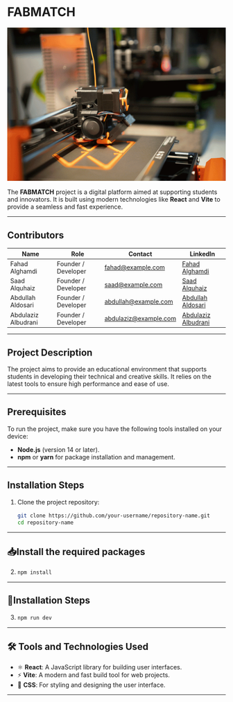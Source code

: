 # FABMATCH

![The Impact of 3D Printing](./src/assets/The-Impact-of-3D-Printing-on-Manufacturing-and-Design-Industries.gif)

The **FABMATCH** project is a digital platform aimed at supporting students and innovators. It is built using modern technologies like **React** and **Vite** to provide a seamless and fast experience.

---

## Contributors

| Name                 | Role               | Contact              | LinkedIn                             |
|----------------------|--------------------|----------------------|--------------------------------------|
| Fahad Alghamdi       | Founder / Developer | fahad@example.com    | [Fahad Alghamdi](https://linkedin.com/in/fahad-alghamdi) |
| Saad Alquhaiz        | Founder / Developer  | saad@example.com     | [Saad Alquhaiz](https://linkedin.com/in/saad-alquhaiz)   |
| Abdullah Aldosari    | Founder / Developer| abdullah@example.com | [Abdullah Aldosari](https://linkedin.com/in/abdullah-aldosari) |
| Abdulaziz Albudrani  |Founder / Developer     | abdulaziz@example.com| [Abdulaziz Albudrani](https://linkedin.com/in/abdulaziz-albudrani) |

---

## Project Description

The project aims to provide an educational environment that supports students in developing their technical and creative skills. It relies on the latest tools to ensure high performance and ease of use.

---

## Prerequisites

To run the project, make sure you have the following tools installed on your device:

- **Node.js** (version 14 or later).
- **npm** or **yarn** for package installation and management.

---

## Installation Steps

1. Clone the project repository:
   ```bash
   git clone https://github.com/your-username/repository-name.git
   cd repository-name
---

## 📥Install the required packages

2.
   ```bash
   npm install
---
## 🚀Installation Steps
3.
   ```bash
   npm run dev
---
## 🛠️ Tools and Technologies Used

- ⚛️ **React**: A JavaScript library for building user interfaces.
- ⚡ **Vite**: A modern and fast build tool for web projects.
- 🎨 **CSS**: For styling and designing the user interface.

---

